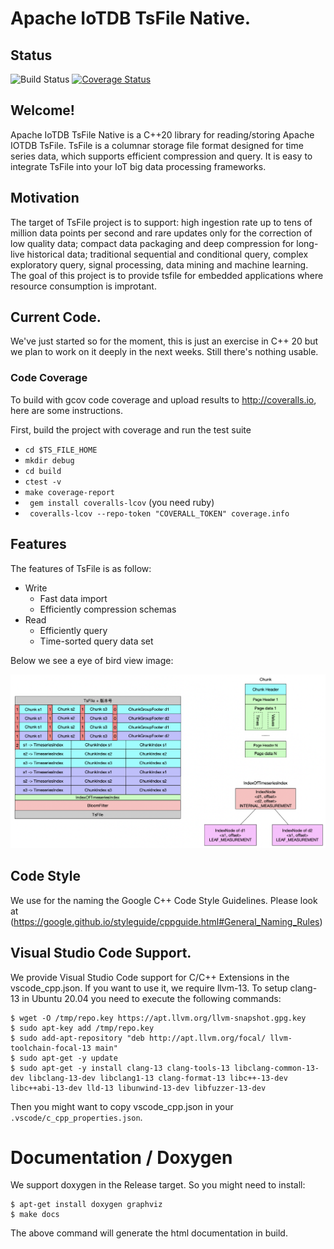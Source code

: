 # Apache IoTDB TsFile Native.

## Status
![Build Status](https://app.travis-ci.com/giorgiozoppi/tsfile.svg?branch=dev)
[![Coverage Status](https://coveralls.io/repos/github/giorgiozoppi/tsfile/badge.svg?branch=dev)](https://coveralls.io/github/giorgiozoppi/tsfile?branch=dev)

## Welcome!
Apache IoTDB TsFile Native is a C++20 library for reading/storing Apache IOTDB TsFile. TsFile is a columnar storage file format designed for time series data, which supports efficient compression and query. It is easy to integrate TsFile into your IoT big data processing frameworks.

## Motivation

The target of TsFile project is to support: high ingestion rate up to tens of million data points per second and rare updates only for the correction of low quality data; compact data packaging and deep compression for long-live historical data; traditional sequential and conditional query, complex exploratory query, signal processing, data mining and machine learning. The goal of this project is to provide tsfile for embedded applications where resource consumption is improtant.

## Current Code.


We've just started so for the moment, this is just an exercise in C++ 20 but we plan to work on it deeply in the next weeks. Still there's nothing usable.

### Code Coverage

To build with gcov code coverage and upload results to http://coveralls.io, here are some instructions.

First, build the project with coverage and run the test suite

- ``` cd $TS_FILE_HOME ```
- ``` mkdir debug ```
- ``` cd build ```
- ``` ctest -v ```
- ``` make coverage-report ```
- ``` gem install coveralls-lcov```  (you need ruby)
- ``` coveralls-lcov --repo-token "COVERALL_TOKEN" coverage.info```

## Features
The features of TsFile is as follow:

- Write
  - Fast data import
  - Efficiently compression schemas
- Read
  - Efficiently query
  - Time-sorted query data set

Below we see a eye of bird view image:

![TsFile Format Structure](/assets/format.png)

## Code Style

We use for the naming the Google C++ Code Style Guidelines. Please look at (https://google.github.io/styleguide/cppguide.html#General_Naming_Rules)

## Visual Studio Code Support.

We provide Visual Studio Code support for C/C++ Extensions in the vscode_cpp.json. If you want to use it, we require llvm-13. To
setup clang-13 in Ubuntu 20.04 you need to execute the following commands:
```
$ wget -O /tmp/repo.key https://apt.llvm.org/llvm-snapshot.gpg.key
$ sudo apt-key add /tmp/repo.key
$ sudo add-apt-repository "deb http://apt.llvm.org/focal/ llvm-toolchain-focal-13 main"
$ sudo apt-get -y update
$ sudo apt-get -y install clang-13 clang-tools-13 libclang-common-13-dev libclang-13-dev libclang1-13 clang-format-13 libc++-13-dev libc++abi-13-dev lld-13 libunwind-13-dev libfuzzer-13-dev
```
Then you might want to copy vscode_cpp.json in your ```.vscode/c_cpp_properties.json```.

# Documentation / Doxygen
We support doxygen in the Release target. So you might need to install:
```
$ apt-get install doxygen graphviz
$ make docs
```
The above command will generate the html documentation in build.

